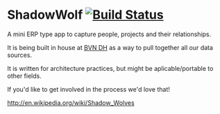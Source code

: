 ShadowWolf [![Build Status](https://travis-ci.org/notionparallax/ShadowWolf.png)](https://travis-ci.org/notionparallax/ShadowWolf)
==========

A mini ERP type app to capture people, projects and their relationships.

It is being built in house at [BVN DH](https://bvn.com.au) as a way to pull together all our data sources. 

It is written for architecture practices, but might be aplicable/portable to other fields.

If you'd like to get involved in the process we'd love that!

http://en.wikipedia.org/wiki/Shadow_Wolves

